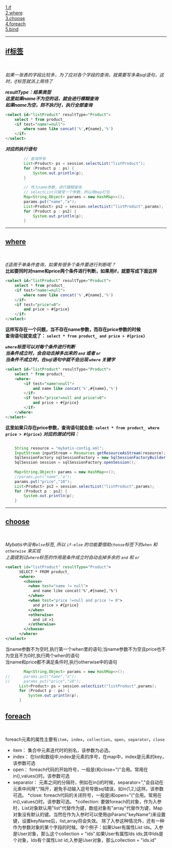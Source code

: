 [1.if](#1)<br>
[2.where](#2)<br>
[3.choose](#3)<br>
[4.foreach](#4)<br>
[5.bind](#5)<br>

---
<h2 id="1"><u>if标签</u></h2><br>

_如果一张表的字段比较多，为了应对各个字段的查询，就需要写多条sql语句，这时，if标签就派上用场了_

***resultType：结果类型<br>
	这里如果name不为空的话，就会进行模糊查询<br>
	如果name为空，则不执行if，执行全部查询***
```sql
<select id="listProduct" resultType="Product">
	select * from product_
	<if test="name!=null">
		where name like concat('%',#{name},'%')
	</if>		 	
</select>
```

***对应的执行语句***
```java
		// 查询所有
        List<Product> ps = session.selectList("listProduct");
        for (Product p : ps) {
            System.out.println(p);
        }
         
        // 传入name参数，进行模糊查询
        // selectList只接受一个参数，所以用map打包
        Map<String,Object> params = new HashMap<>();
        params.put("name","a");
        List<Product> ps2 = session.selectList("listProduct",params);
        for (Product p : ps2) {
            System.out.println(p);
        }    

```

---
<h2 id="2"><u>where</u></h2><br>

_if适用于单条件查询，如果有很多个条件要进行判断呢？_<br>
__比如要同时对name和price两个条件进行判断，如果用if，就要写成下面这样__

```sql
<select id="listProduct" resultType="Product">
    select * from product_
    <if test="name!=null">
        where name like concat('%',#{name},'%')
    </if>           
    <if test="price!=0">
        and price > #{price}
    </if>           
</select>
```
__这样写存在一个问题，当不存在name参数，而存在price参数的时候__<br>
__查询语句就变成了： `select * from product_ and price > #{price}`__

___`where`标签可以对每个条件进行判断<br>
    当条件成立时，会自动去掉多出来的 `and` 或者 `or`<br>
    当条件不成立时，在sql语句中就不会出现 `where` 关键字___

```sql
<select id="listProduct" resultType="Product">
    select * from product_
    <where>
        <if test="name!=null">
            and name like concat('%',#{name},'%')
        </if>           
        <if test="price!=null and price!=0">
            and price > #{price}
        </if>   
    </where>        
</select>
```

__这里如果只存在price参数，查询语句就会是: `select * from product_ where price > #{price}`__
___对应的测试代码：___
```java

    String resource = "mybatis-config.xml";
    InputStream inputStream = Resources.getResourceAsStream(resource);
    SqlSessionFactory sqlSessionFactory = new SqlSessionFactoryBuilder().build(inputStream);
    SqlSession session = sqlSessionFactory.openSession();
  
    Map<String,Object> params = new HashMap<>();
    //params.put("name","a");
    params.put("price","10");
    List<Product> ps2 = session.selectList("listProduct",params);
    for (Product p : ps2) {
        System.out.println(p);
    }      
```

---
<h2 id="3"><u>choose</u></h2><br>

_Mybatis中没有`else`标签, 所以 `if-else` 的功能要借助`choose`标签下的`when` 和 `otherwise` 来实现_<br>
_上面提到过`where`标签的作用是条件成立时自动去掉多余的 `and` 和 `or`_

```xml
<select id="listProduct" resultType="Product">
      SELECT * FROM product_
      <where>
        <choose>
          <when test="name != null">
            and name like concat('%',#{name},'%')
          </when>          
          <when test="price !=null and price != 0">
            and price > #{price}
          </when>                
          <otherwise>
            and id >1
          </otherwise>
        </choose>
      </where>
</select>
```
当name参数不为空时,执行第一个when里的语句;当name参数不为空且price也不为空且不为0时,执行两个when的语句<br>
当name和price都不满足条件时,执行otherwise中的语句

```java
        Map<String,Object> params = new HashMap<>();
//      params.put("name","a");
//      params.put("price","10");
      List<Product> ps = session.selectList("listProduct",params);
      for (Product p : ps) {
          System.out.println(p);
      }
```

<h2 id="4"><u>foreach</u></h2><br>

foreach元素的属性主要有`item`，`index`，`collection`，`open`，`separator`，`close`

* item：
集合中元素迭代时的别名，该参数为必选。
* index：
在list和数组中,index是元素的序号，在map中，index是元素的key，该参数可选
* open：
foreach代码的开始符号，一般是(和close=")"合用。常用在in(),values()时。该参数可选
* separator：
元素之间的分隔符，例如在in()的时候，separator=","会自动在元素中间用“,“隔开，避免手动输入逗号导致sql错误，如in(1,2,)这样。该参数可选。
*close: 
foreach代码的关闭符号，一般是)和open="("合用。常用在in(),values()时。该参数可选。
*collection: 
要做foreach的对象，作为入参时，List对象默认用"list"代替作为键，数组对象有"array"代替作为键，Map对象没有默认的键。当然在作为入参时可以使用@Param("keyName")来设置键，设置keyName后，list,array将会失效。 除了入参这种情况外，还有一种作为参数对象的某个字段的时候。举个例子：如果User有属性List ids。入参是User对象，那么这个collection = "ids".如果User有属性Ids ids;其中Ids是个对象，Ids有个属性List id;入参是User对象，那么collection = "ids.id"
